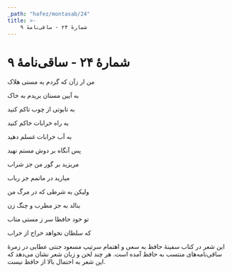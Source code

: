 ```yaml
---
_path: "hafez/montasab/24"
title: >-
    شمارهٔ ۲۴ - ساقی‌نامهٔ ۹
---
```

# شمارهٔ ۲۴ - ساقی‌نامهٔ ۹

<div class="b" id="bn1"><div class="m1"><p>من ار زآن که گردم به مستی هلاک</p></div>
<div class="m2"><p>به آیین مستان بریدم به خاک</p></div></div>
<div class="b" id="bn2"><div class="m1"><p>به تابوتی از چوب تاکم کنید</p></div>
<div class="m2"><p>به راه خرابات خاکم کنید</p></div></div>
<div class="b" id="bn3"><div class="m1"><p>به آب خرابات غسلم دهید</p></div>
<div class="m2"><p>پس آنگاه بر دوش مستم نهید</p></div></div>
<div class="b" id="bn4"><div class="m1"><p>مریزید بر گور من جز شراب</p></div>
<div class="m2"><p>میارید در ماتمم جز رباب</p></div></div>
<div class="b" id="bn5"><div class="m1"><p>ولیکن به شرطی که در مرگ من</p></div>
<div class="m2"><p>بنالد به جز مطرب و چنگ زن</p></div></div>
<div class="b" id="bn6"><div class="m1"><p>تو خود حافظا سر ز مستی متاب</p></div>
<div class="m2"><p>که سلطان نخواهد خراج از خراب</p></div></div>
<div class="n" id="bn7"><p>این شعر در کتاب سفینهٔ حافظ به سعی و اهتمام سرتیپ مسعود جنتی عطایی در زمرهٔ ساقی‌نامه‌های منتسب به حافظ آمده است. هر چند لحن و زبان شعر نشان می‌دهد که این شعر به احتمال بالا از حافظ نیست.</p></div>
